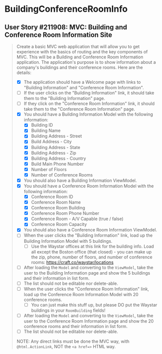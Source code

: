 BuildingConferenceRoomInfo
==========================

User Story #211908: MVC: Building and Conference Room Information Site
----------------------------------------------------------------------

> Create a basic MVC web application that will allow you to get
> experience with the basics of routing and the key components of MVC.
> This will be a Building and Conference Room Information application.
> The application's purpose is to show information about a company's
> buildings and their conference rooms. Here are the details:
>
> - [x] The application should have a Welcome page with links to
>   "Building Information" and "Conference Room Information".
> - [ ] If the user clicks on the "Building Information" link, it should
>   take them to the "Building Information" page.
> - [ ] If they click on the "Conference Room Information" link, it
>   should take them to the "Conference Room Information" page.
> - [x] You should have a Building Information Model with the following
>   information:
>   - [x] Building ID
>   - [x] Building Name
>   - [x] Building Address - Street
>   - [x] Build Address - City
>   - [x] Building Address - State
>   - [x] Building Address - Zip
>   - [x] Building Address - Country
>   - [x] Build Main Phone Number
>   - [x] Number of Floors
>   - [x] Number of Conference Rooms
> - [x] You should also have a Building Information ViewModel.
> - [x] You should have a Conference Room Information Model with the
>   following information:
>   - [x] Conference Room ID
>   - [x] Conference Room Name
>   - [x] Conference Room Building
>   - [x] Conference Room Phone Number
>   - [x] Conference Room - A/V Capable (true / false)
>   - [x] Conference Room Capacity
> - [x] You should also have a Conference Room Information ViewModel.
> - [ ] When the user clicks the "Building Information" link, load up
>   the Building Information Model with 5 buildings.
>   - [ ] Use the Waystar offices at this link for the building info.
>   Load all except the Boston office (that closed) - you can make up
>   the zip, phone, number of floors, and number of conference rooms:
>   <https://craft.co/waystar/locations>
> - [ ] After loading the `Model` and converting to the `ViewModel`,
>   take the user to the Building Information page and show the 5
>   buildings and their information in list form.
> - [ ] The list should not be editable nor delete-able.
> - [ ] When the user clicks the "Conference Room Information" link,
>   load up the Conference Room Information Model with 20 conference
>   rooms.
>   - [ ] You can just make this stuff up, but please DO put the Waystar
>   buildings in your `RoomBuilding` fields!
> - [ ] After loading the `Model` and converting to the `ViewModel`,
>   take the user to the Conference Room Information page and show the
>   20 conference rooms and their information in list form.
> - [ ] The list should not be editable nor delete-able.
>
> NOTE: Any direct links must be done the MVC way, with
> `@html.ActionLink`, NOT the `<a href=>` HTML way.

